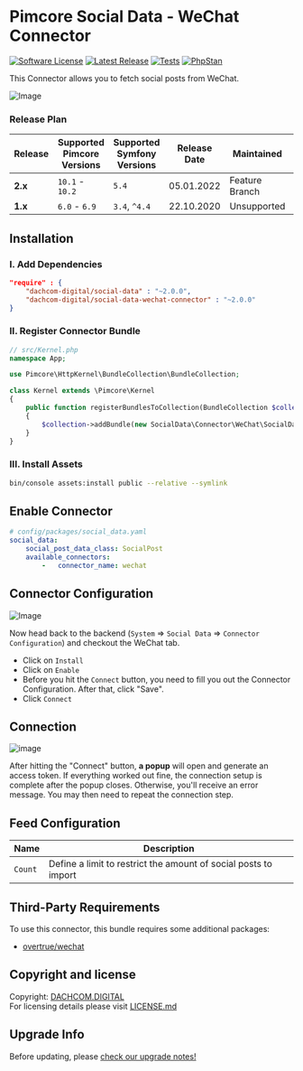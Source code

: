 # Pimcore Social Data - WeChat Connector

[![Software License](https://img.shields.io/badge/license-GPLv3-brightgreen.svg?style=flat-square)](LICENSE.md)
[![Latest Release](https://img.shields.io/packagist/v/dachcom-digital/social-data-wechat-connector.svg?style=flat-square)](https://packagist.org/packages/dachcom-digital/social-data-wechat-connector)
[![Tests](https://img.shields.io/github/workflow/status/dachcom-digital/pimcore-social-data-wechat-connector/Codeception/master?style=flat-square&logo=github&label=codeception)](https://github.com/dachcom-digital/pimcore-social-data-wechat-connector/actions?query=workflow%3ACodeception+branch%3Amaster)
[![PhpStan](https://img.shields.io/github/workflow/status/dachcom-digital/pimcore-social-data-wechat-connector/PHP%20Stan/master?style=flat-square&logo=github&label=phpstan%20level%204)](https://github.com/dachcom-digital/pimcore-social-data-wechat-connector/actions?query=workflow%3A"PHP+Stan"+branch%3Amaster)

This Connector allows you to fetch social posts from WeChat. 

![Image](https://user-images.githubusercontent.com/7426193/97338536-c9c65c00-1881-11eb-9844-a6d83f3dba3f.png)

### Release Plan
| Release | Supported Pimcore Versions        | Supported Symfony Versions | Release Date | Maintained     | Branch     |
|---------|-----------------------------------|----------------------------|--------------|----------------|------------|
| **2.x** | `10.1` - `10.2`                   | `5.4`                      | 05.01.2022   | Feature Branch | master     |
| **1.x** | `6.0` - `6.9`                     | `3.4`, `^4.4`              | 22.10.2020   | Unsupported    | [1.x](https://github.com/dachcom-digital/pimcore-social-data-wechat-connector/tree/1.x) |

## Installation

### I. Add Dependencies
```json
"require" : {
    "dachcom-digital/social-data" : "~2.0.0",
    "dachcom-digital/social-data-wechat-connector" : "~2.0.0"
}
```

### II. Register Connector Bundle
```php
// src/Kernel.php
namespace App;

use Pimcore\HttpKernel\BundleCollection\BundleCollection;

class Kernel extends \Pimcore\Kernel
{
    public function registerBundlesToCollection(BundleCollection $collection)
    {
        $collection->addBundle(new SocialData\Connector\WeChat\SocialDataWeChatConnectorBundle());
    }
}
```

### III. Install Assets
```bash
bin/console assets:install public --relative --symlink
```

## Enable Connector

```yaml
# config/packages/social_data.yaml
social_data:
    social_post_data_class: SocialPost
    available_connectors:
        -   connector_name: wechat
```

## Connector Configuration
![Image](https://user-images.githubusercontent.com/7426193/95994379-83f4a700-0e30-11eb-9aad-e85e3ff4853e.png)

Now head back to the backend (`System` => `Social Data` => `Connector Configuration`) and checkout the WeChat tab.
- Click on `Install`
- Click on `Enable`
- Before you hit the `Connect` button, you need to fill you out the Connector Configuration. After that, click "Save".
- Click `Connect`
  
## Connection
![image](https://user-images.githubusercontent.com/7426193/96002411-5e1fd000-0e39-11eb-9000-1f939cedf6af.png)

After hitting the "Connect" button, **a popup** will open and generate an access token.
If everything worked out fine, the connection setup is complete after the popup closes.
Otherwise, you'll receive an error message. You may then need to repeat the connection step.

## Feed Configuration

| Name | Description
|------|----------------------|
| `Count` | Define a limit to restrict the amount of social posts to import |

## Third-Party Requirements
To use this connector, this bundle requires some additional packages:
- [overtrue/wechat](https://github.com/overtrue/wechat)

## Copyright and license
Copyright: [DACHCOM.DIGITAL](http://dachcom-digital.ch)  
For licensing details please visit [LICENSE.md](LICENSE.md)  

## Upgrade Info
Before updating, please [check our upgrade notes!](UPGRADE.md)

